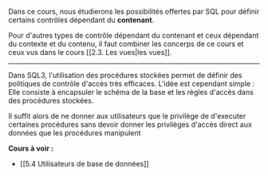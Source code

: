 Dans ce cours, nous étudierons les possibilités offertes par SQL pour définir certains contrôles dépendant du **contenant**. 

Pour d'autres types de contrôle dépendant du contenant et ceux dépendant du contexte et du contenu, il faut combiner les concerps de ce cours et ceux vus dans le cours [[2.3. Les vues|les vues]].

---

Dans SQL3, l'utilisation des procédures stockées permet de définir des politiques de contrôle d'accès très efficaces. L'idée est cependant simple : 
Elle consiste à encapsuler le schéma de la base et les règles d'accès dans des procédures stockées. 

Il suffit alors de ne donner aux utilisateurs que le privilège de d'executer certaines procédures sans devoir donner les privilèges d'accès direct aux données que les procédures manipulent 

**Cours à voir :**
- [[5.4 Utilisateurs de base de données]]